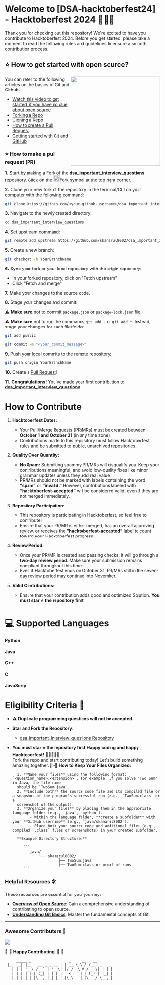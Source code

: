# Welcome to [DSA-hacktoberfest24] - Hacktoberfest 2024 🐙🦥🎉

Thank you for checking out this repository! We're excited to have you contribute to Hacktoberfest 2024. Before you get started, please take a moment to read the following rules and guidelines to ensure a smooth contribution process.

## ⭐ How to get started with open source?

<img src="https://github.com/Vi1234sh12/Face-X/blob/master/.github/Assests/isometric.png" height="290px" align="right"/>

You can refer to the following articles on the basics of Git and Github.

- [Watch this video to get started, if you have no clue about open source](https://youtu.be/SYtPC9tHYyQ)
- [Forking a Repo](https://help.github.com/en/github/getting-started-with-github/fork-a-repo)
- [Cloning a Repo](https://help.github.com/en/desktop/contributing-to-projects/creating-a-pull-request)
- [How to create a Pull Request](https://opensource.com/article/19/7/create-pull-request-github)
- [Getting started with Git and GitHub](https://towardsdatascience.com/getting-started-with-git-and-github-6fcd0f2d4ac6)

### ⭐ How to make a pull request (PR)

**1.** Start by making a Fork of the [**dsa_important_interview_questions**](https://github.com/skanarul8002/dsa_important_interview_questions) repository. Click on the <a href="https://github.com/skanarul8002/dsa_important_interview_questions/fork"><img src="https://i.imgur.com/G4z1kEe.png" height="21" width="21"></a>Fork symbol at the top right corner.

**2.** Clone your new fork of the repository in the terminal/CLI on your computer with the following command:

```bash
git clone https://github.com/<your-github-username>/dsa_important_interview_questions
```

**3.** Navigate to the newly created directory:

```bash
cd dsa_important_interview_questions
```

**4.** Set upstream command:

```bash
git remote add upstream https://github.com/skanarul8002/dsa_important_interview_questions.git
```

**5.** Create a new branch:

```bash
git checkout -b YourBranchName
```

**6.** Sync your fork or your local repository with the origin repository:

- In your forked repository, click on "Fetch upstream"
- Click "Fetch and merge"

**7.** Make your changes to the source code.

**8.** Stage your changes and commit:

⚠️ **Make sure** not to commit `package.json` or `package-lock.json` file

⚠️ **Make sure** not to run the commands `git add .` or `git add *`. Instead, stage your changes for each file/folder

```bash
git add public
```

```bash
git commit -m "<your_commit_message>"
```

**9.** Push your local commits to the remote repository:

```bash
git push origin YourBranchName
```

**10.** Create a [Pull Request](https://help.github.com/en/github/collaborating-with-issues-and-pull-requests/creating-a-pull-request)!

**11.** **Congratulations!** You've made your first contribution to [**dsa_important_interview_questions**](https://github.com/skanarul8002/dsa_important_interview_questions).

# How to Contribute

1. **Hacktoberfest Dates:**

   - Your Pull/Merge Requests (PR/MRs) must be created between **October 1 and October 31** (in any time zone).
   - Contributions made to this repository must follow Hacktoberfest rules and be submitted to public, unarchived repositories.

2. **Quality Over Quantity:**

   - **No Spam:** Submitting spammy PR/MRs will disqualify you. Keep your contributions meaningful, and avoid low-quality fixes like minor grammar updates unless they add real value.
   - PR/MRs should not be marked with labels containing the word **“spam”** or **“invalid.”** However, contributions labeled with **“hacktoberfest-accepted”** will be considered valid, even if they are not merged immediately.

3. **Repository Participation:**

   - This repository is participating in Hacktoberfest, so feel free to contribute!
   - Ensure that your PR/MR is either merged, has an overall approving review, or receives the **“hacktoberfest-accepted”** label to count toward your Hacktoberfest progress.

4. **Review Period:**

   - Once your PR/MR is created and passing checks, it will go through a **two-day review period**. Make sure your submission remains compliant throughout this time.
   - Even if Hacktoberfest ends on October 31, PR/MRs still in the seven-day review period may continue into November.

5. **Valid Contributions:**
   - Ensure that your contribution adds good and optimized Solution. **You must star ⭐ the repository first**

# 💻 Supported Languages

#### Python

#### Java

#### C++

#### C

#### JavaScrip

# Eligibility Criteria 🚫

- **⚠️ Duplicate programming questions will not be accepted.**
- **Star and Fork the Repository**:
  - [dsa_important_interview_questions Repository](https://github.com/skanarul8002/dsa_important_interview_questions)
- **You must star ⭐ the repository first**
  **Happy coding and happy Hacktoberfest!** 👨‍💻👩‍💻🦥  
   Fork the repo and start contributing today! Let's build something amazing together.🚀 -**📂 How to Keep Your Files Organized:**

        1. **Name your files** using the following format: `<question_name>.<extension>`. For example, if you solve "Two Sum" in Java, the file name
        should be `TwoSum.java`.
        2. **Include both** the source code file and its compiled file or a snapshot of the program's successful run (e.g., `TwoSum.class` or a
        screenshot of the output).
        3. **Organize your files** by placing them in the appropriate language folder (e.g., `java`, `python`).
              - Within the language folder, **create a subfolder** with your **GitHub username** (e.g., `java/skanarul8002`).
              - Place both your source code and additional files (e.g., compiled `.class` files or screenshots) in your created subfolder.

        **Example Directory Structure:**

           ```
              java/
                  └── skanarul8002/
                           ├── TwoSum.java
                           ├── TwoSum.class or proof of runs
           ```

### Helpful Resources 🛠️

These resources are essential for your journey:

- **[Overview of Open Source](https://kushaldas.hashnode.dev/hacktoberfest-everything-you-need-to-know)**: Gain a comprehensive understanding of contributing to open source.
- **[Understanding Git Basics](https://kushaldas.hashnode.dev/essential-git-commands-a-beginners-guide-to-version-control)**: Master the fundamental concepts of Git.

---

### Awesome Contributors 🌟

<a href="https://github.com/skanarul8002/dsa_important_interview_questions/graphs/contributors">
  <img src="https://contrib.rocks/image?repo=skanarul8002/dsa_important_interview_questions" />
</a>

:tada: :confetti_ball: **Happy Contributing!** :confetti_ball: :tada:

```
     _____ _                 _     __   __
 |_   _| |__   __ _ _ __ | | __ \ \ / /__  _   _
   | | | '_ \ / _` | '_ \| |/ /  \ V / _ \| | | |
   | | | | | | (_| | | | |   <    | | (_) | |_| |
   |_| |_| |_|\__,_|_| |_|_|\_\   |_|\___/ \__,_|
```
